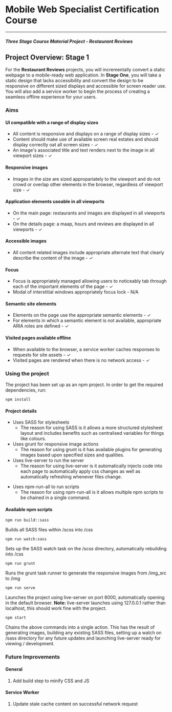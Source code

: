 # Mobile Web Specialist Certification Course

---

#### _Three Stage Course Material Project - Restaurant Reviews_

## Project Overview: Stage 1

For the **Restaurant Reviews** projects, you will incrementally convert a static webpage to a mobile-ready web application. In **Stage One**, you will take a static design that lacks accessibility and convert the design to be responsive on different sized displays and accessible for screen reader use. You will also add a service worker to begin the process of creating a seamless offline experience for your users.

### Aims

#### UI compatible with a range of display sizes

* All content is responsive and displays on a range of display sizes - ✓
* Content should make use of available screen real estates and should display correctly oat all screen sizes - ✓
* An image's associated title and text renders next to the image in all viewport sizes - ✓

#### Responsive images

* Images in the size are sized appropariately to the viewport and do not crowd or overlap other elements in the browser, regardless of viewport size - ✓

#### Application elements useable in all viewports

* On the main page: restaurants and images are displayed in all viewports - ✓
* On the details page: a maap, hours and reviews are displayed in all viewports - ✓

#### Accessible images

* All content related images include appropriate alternate text that clearly describe the content of the image - ✓

#### Focus

* Focus is appropriately managed allowing users to noticeably tab through each of the important elements of the page - ✓
* Modal of interstitial windows appropriately focus lock - N/A

#### Semantic site elements

* Elements on the page use the appropriate semantic elements - ✓
* For elements in which a semantic element is not available, appropriate ARIA roles are defined - ✓

#### Visited pages available offline

* When available to the browser, a service worker caches responses to requests for site assets - ✓
* Visited pages are rendered when there is no network access - ✓

### Using the project

The project has been set up as an npm project. In order to get the required dependencies, run:

```
npm install
```

#### Project details

* Uses SASS for stylesheets
  * The reason for using SASS is it allows a more structured stylesheet layout and includes benefits such as centralised variables for things like colours.
* Uses grunt for responsive image actions
  * The reason for using grunt is it has available plugins for generating images based upon specified sizes and qualities.
* Uses live-server to run the server
  * The reason for using live-server is it automatically injects code into each page to automatically apply css changes as well as automatically refreshing whenever files change.

- Uses npm-run-all to run scripts
  * The reason for using npm-run-all is it allows multiple npm scripts to be chained in a single command.

#### Available npm scripts

```
npm run build::sass
```

Builds all SASS files within /scss into /css

```
npm run watch:sass
```

Sets up the SASS watch task on the /scss directory, automatically rebuilding into /css

```
npm run grunt
```

Runs the grunt task runner to generate the responsive images from /img_src to /img

```
npm run serve
```

Launches the project using live-server on port 8000, automatically opening in the default browser. **Note:** live-server launches using 127.0.0.1 rather than localhost, this should work fine with the project.

```
npm start
```

Chains the above commands into a single action. This has the result of generating images, building any existing SASS files, setting up a watch on /sass directory for any future updates and launching live-server ready for viewing / development.

### Future Improvements

#### General

1.  Add build step to minify CSS and JS

#### Service Worker

1.  Update stale cache content on successful network request
